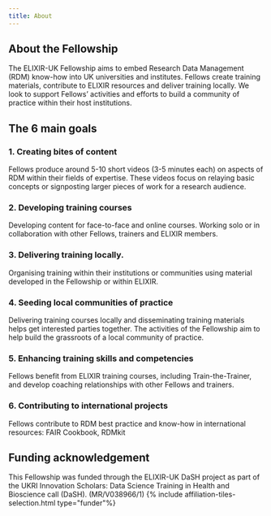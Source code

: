 ```yaml
---
title: About
---
```


## About the Fellowship
The ELIXIR-UK Fellowship aims to embed Research Data Management (RDM) know-how into UK universities and institutes.
Fellows create training materials, contribute to ELIXIR resources and deliver training locally. We look to support Fellows’ activities and efforts to build a community of practice within their host institutions.

## The 6 main goals

### 1. Creating bites of content
Fellows produce around 5-10 short videos (3-5 minutes each) on aspects of RDM within their fields of expertise.  These videos focus on relaying basic concepts or signposting larger pieces of work for a research audience.

### 2. Developing training courses
Developing content for face-to-face and online courses.  Working solo or in collaboration with other Fellows,  trainers and ELIXIR members.

### 3. Delivering training locally.
Organising training within their institutions or communities using material developed in the Fellowship or within ELIXIR.

### 4. Seeding local communities of practice
Delivering training courses locally and disseminating training materials helps get interested parties together. The activities of the Fellowship aim to help build the grassroots of a local community of practice.

### 5. Enhancing training skills and competencies
Fellows benefit from ELIXIR training courses, including Train-the-Trainer, and develop coaching relationships with other Fellows and trainers.

### 6. Contributing to international projects
Fellows contribute to RDM best practice and know-how in international resources: FAIR Cookbook, RDMkit

## Funding acknowledgement
This Fellowship was funded through the ELIXIR-UK DaSH project as part of the UKRI Innovation Scholars: Data Science Training in Health and Bioscience call (DaSH). (MR/V038966/1)
{% include affiliation-tiles-selection.html type="funder"%}


